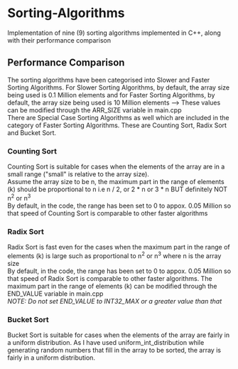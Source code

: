 # Sorting-Algorithms
Implementation of nine (9) sorting algorithms implemented in C++, along with their performance comparison

## Performance Comparison
The sorting algorithms have been categorised into Slower and Faster Sorting Algorithms. For Slower Sorting Algorithms, by default, the array size being used is 0.1 Million elements and for Faster Sorting Algorithms, by default, the array size being used is 10 Million elements --> These values can be modified through the ARR_SIZE variable in main.cpp   
There are Special Case Sorting Algorithms as well which are included in the category of Faster Sorting Algorithms. These are Counting Sort, Radix Sort and Bucket Sort.   
### Counting Sort
Counting Sort is suitable for cases when the elements of the array are in a small range ("small" is relative to the array size).  
Assume the array size to be n, the maximum part in the range of elements (k) should be proportional to n i.e n / 2, or 2 * n or 3 * n BUT definitely NOT n<sup>2</sup> or n<sup>3</sup>   
By default, in the code, the range has been set to 0 to appox. 0.05 Million so that speed of Counting Sort is comparable to other faster algorithms
### Radix Sort
Radix Sort is fast even for the cases when the maximum part in the range of elements (k) is large such as proportional to n<sup>2</sup> or n<sup>3</sup> where n is the array size  
By default, in the code, the range has been set to 0 to appox. 0.05 Million so that speed of Radix Sort is comparable to other faster algorithms. The maximum part in the range of elements (k) can be modified through the END_VALUE variable in main.cpp  
*NOTE: Do not set END_VALUE to INT32_MAX or a greater value than that*  
### Bucket Sort
Bucket Sort is suitable for cases when the elements of the array are fairly in a uniform distribution. As I have used uniform_int_distribution while generating random numbers that fill in the array to be sorted, the array is fairly in a uniform distribution.  
